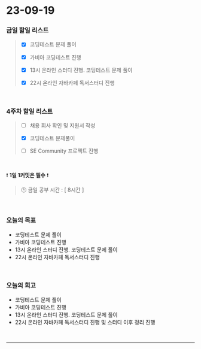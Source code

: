 # 23-09-19
### 금일 할일 리스트
> - [x]  코딩테스트 문제 풀이
>
> - [x]  가비아 코딩테스트 진행
>
> - [x]  13시 온라인 스터디 진행. 코딩테스트 문제 풀이
>
> - [x]  22시 온라인 자바카페 독서스터디 진행


<br/>

### 4주차 할일 리스트  
> - [ ]  채용 회사 확인 및 지원서 작성
>
> - [x]  코딩테스트 문제풀이
>
> - [ ]  SE Community 프로젝트 진행

<br/>

❗ **1일 1커밋은 필수** ❗
> 🕒 금일 공부 시간 : [ 8시간 ]
  
<br/>

### 오늘의 목표
- 코딩테스트 문제 풀이
- 가비아 코딩테스트 진행
- 13시 온라인 스터디 진행. 코딩테스트 문제 풀이
- 22시 온라인 자바카페 독서스터디 진행

<br>

### 오늘의 회고
- 코딩테스트 문제 풀이
- 가비아 코딩테스트 진행
- 13시 온라인 스터디 진행. 코딩테스트 문제 풀이
- 22시 온라인 자바카페 독서스터디 진행 및 스터디 이후 정리 진행


<br/>

------------  
